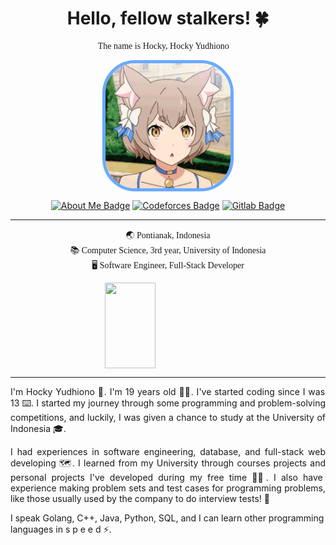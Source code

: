 

<h1 align='center'> Hello, fellow stalkers! 🍀</h1>
<p align='center' style='font-family:Comic Sans MS'>
The name is Hocky, Hocky Yudhiono 🚀
</p>
<img src="README.assets/felix-argyle.gif" style="border-radius:25%;  display: block;
 margin-left: auto;
 margin-right: auto; border: 5px solid #69aaff;" width="200px">

<p align='center'><a href="https://hockyy.com/"><img src="https://img.shields.io/badge/-Who%20is%20Hocky-purple?logo=about.me&amp;logoWidth=10&amp;logoColor=white&amp;style=for-the-badge" alt="About Me Badge"></a>  <a href="https://codeforces.com/profile/hocky"><img src="https://img.shields.io/badge/-CodeForces-yellow?logo=codeforces&amp;logoWidth=10&amp;logoColor=white&amp;style=for-the-badge" alt="Codeforces Badge"></a>  <a href="https://gitlab.com/hockyy"><img src="https://img.shields.io/badge/-Gitlab-orange?logo=codeforces&amp;logoWidth=10&amp;logoColor=white&amp;style=for-the-badge" alt="Gitlab Badge"></a> </p> <hr>

<p align='center' style='font-family:Comic Sans MS'>
🌏 Pontianak, Indonesia <br>
📚 Computer Science, 3rd year, University of Indonesia<br>
🖥 Software Engineer, Full-Stack Developer<br>
</p>

<img height="137px" src="https://github-readme-stats.vercel.app/api?username=hockyy&hide_title=true&hide_border=false&show_icons=true&include_all_commits=true&count_private=true&line_height=20&text_color=000&icon_color=000&bg_color=fffa6b,ffe66b,6bfdff,6bc4ff&theme=graywhite" style=" display: block;
 margin-left: auto;
 margin-right: auto;
 width: 40%;"/>

<hr>

<p style="text-align: justify;">I'm Hocky Yudhiono 👋. I'm 19 years old 👼🏻. I've started coding since I was 13 ⌨️. I started my journey through some programming and problem-solving competitions, and luckily, I was given a chance to study at the University of Indonesia 🎓.</p>

<p style="text-align: justify;">I had experiences in software engineering, database, and full-stack web developing 🗺. I learned from my University through courses projects and personal projects I've developed during my free time 💪🏻. I also have experience making problem sets and test cases for programming problems, like those usually used by the company to do interview tests! 💯</p>

I speak Golang, C++, Java, Python, SQL, and I can learn other programming languages in s p e e d ⚡️.
